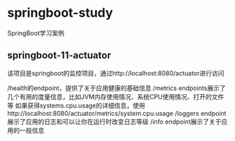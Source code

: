 # springboot-study

SpringBoot学习案例

## springboot-11-actuator
该项目是springboot的监控项目，通过http://localhost:8080/actuator进行访问

/health的endpoint，提供了关于应用健康的基础信息
/metrics endpoints展示了几个有用的度量信息，比如JVM内存使用情况、系统CPU使用情况、打开的文件等
如果获得systems.cpu.usage的详细信息，使用http://localhost:8080/actuator/metrics/system.cpu.usage
/loggers endpoint展示了应用的日志和可以让你在运行时改变日志等级
/info endpoint展示了关于应用的一般信息